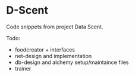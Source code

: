 # D-Scent
Code snippets from project Data Scent.

Todo:
  - foodcreator + interfaces 
  - net-design and implementation
  - db-design and alchemy setup/maintaince files
  - trainer
